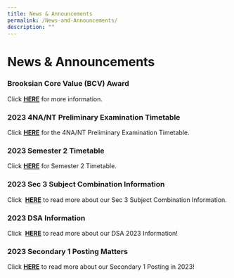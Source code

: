 ```yaml
---
title: News & Announcements
permalink: /News-and-Announcements/
description: ""
---
```

# News &amp; Announcements


### Brooksian Core Value (BCV) Award
Click&nbsp;<b>[HERE](https://www.northbrookssec.moe.edu.sg/co-curriculum/cce/bcvaward/)</b> for more information.


### 2023 4NA/NT Preliminary Examination Timetable
Click&nbsp;<b>[HERE](https://www.northbrookssec.moe.edu.sg/students/Current-Students/Tests-and-Examinations/)</b> for the 4NA/NT Preliminary Examination Timetable.

### 2023 Semester 2 Timetable
Click&nbsp;<b>[HERE](https://www.northbrookssec.moe.edu.sg/students/Current-Students/School-Timetable/)</b> for Semester 2 Timetable.

### 2023 Sec 3 Subject Combination Information 

Click&nbsp; <b>[HERE](https://www.northbrookssec.moe.edu.sg/parents/sec-3-subject-combination-information/)</b>&nbsp;to read more about our Sec 3 Subject Combination Information.

### 2023 DSA Information 

Click&nbsp; <b>[HERE](https://www.northbrookssec.moe.edu.sg/about-us/Admissions/DSA-at-Northbrooks/)</b>&nbsp;to read more about our DSA 2023 Information!


### 2023 Secondary 1 Posting Matters

Click&nbsp;[<b>HERE</b>](/parents/Sec-One-2023-Posting-Matters/Sec-One-2023-Posting-Matters/)&nbsp;to read more about our Secondary 1 Posting in 2023!